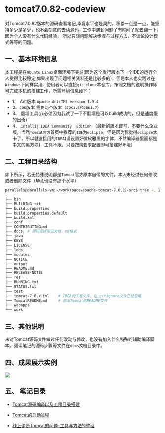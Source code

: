 # tomcat7.0.82-codeview
对Tomcat7.0.82版本的源码查看笔记,毕竟水平也是臭的，积累一点是一点，能坚持多少是多少，也不会刻意的去读源码，工作中遇到问题了有时间了就去翻一下。因为个人没有什么代码经验，
所以只谈问题解决步骤与过程方法，不谈论设计模式等等的问题。



##  一、基本环境信息

本工程是在`Ubuntu Linux`桌面环境下完成(因为这个发行版本下一个IDE的运行个人觉得比较稳定,如果出现了问题相关资料还是比较多的)，但是本人也实践过在`Windows`下同样实用，使用者可以直接`git clone`本仓库，按照文档的说明操作即可完成本机的搭建工作，所需环境信息如下：

- 1、 Ant版本 `Apache Ant(TM) version 1.9.4`
- 2、`JDK`版本 需要两个版本（`JDK1.6`和`JDK1.7`）
- 3、 翻墙工具(非必须因为我试了一下不翻墙是可以build成功的，但是速度慢的出奇)
- 4、 `Intellij IDEA Community  Edition` （最新的版本即可，不要什么企业版，当然`Tomcat官方`首页中推荐的`IDE`为`eclipse`，但是因为我觉得`eclipse`太卡了，所以就直接用的`IDEA`(请设置好微软雅黑的字体，不然编译器里面都是中文的黑方块)，工具不限，只要按照要求配置即可搭建好环境）


## 二、工程目录结构

如下所示，若无特殊说明都是`Tomcat`官方原本自带的文件，本人未经过任何修改或者删除文件（毕竟也没有那个水平）


```bash
parallels@parallels-vm:~/workspace/apache-tomcat-7.0.82-src$ tree -L 1
.
├── bin
├── BUILDING.txt
├── build.properties
├── build.properties.default
├── build.xml
├── conf
├── CONTRIBUTING.md
├── docs  # 源码阅读笔记文档，md格式
├── java
├── KEYS
├── LICENSE
├── logs
├── modules
├── NOTICE
├── output
├── README.md
├── RELEASE-NOTES
├── res
├── RUNNING.txt
├── STATUS.txt
├── test
├── tomcat-7.0.x.iml    # IDEA的工程文件，在.gitignore文件已经忽略
├── TomcatREADME.md     # 原本Tomcat的README文件
├── webapps
└── work

```

## 三、其他说明

未对Tomcat源码文件做过任何改动与修改，也没有加入什么特殊的辅助编译脚本。阅读笔记的源码步骤等文件在`docs`文档目录中。



## 四、成果展示实例

![](https://github.com/liuwenru/tomcat7.0.82-codeview/blob/master/docs/images/buildsuccess.png)



## 五、 笔记目录

- [Tomcat源码编译以及工程目录搭建](https://github.com/liuwenru/tomcat7.0.82-codeview/blob/master/docs/%E5%B7%A5%E7%A8%8B%E7%9B%AE%E5%BD%95%E7%BC%96%E8%AF%91%E4%B8%8E%E6%90%AD%E5%BB%BA.md)

- [Tomcat的启动过程](https://github.com/liuwenru/tomcat7.0.82-codeview/blob/master/docs/Tomcat%E7%9A%84%E5%90%AF%E5%8A%A8%E8%BF%87%E7%A8%8B.md)

- [线上诊断Tomcat的问题-工具与方法的整理](https://github.com/liuwenru/tomcat7.0.82-codeview/blob/master/docs/线上诊断Tomcat的问题-工具与方法.md)




